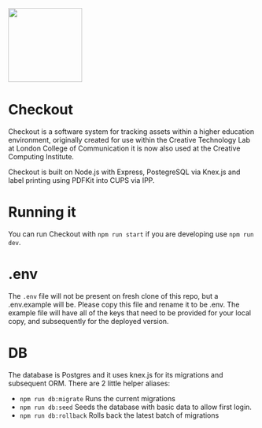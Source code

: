 <img src="https://github.com/creativetechnologylab/checkout/raw/master/_assets/icon.png" height="150px" />

# Checkout
Checkout is a software system for tracking assets within a higher education environment, originally created for use within the Creative Technology Lab at London College of Communication it is now also used at the Creative Computing Institute.

Checkout is built on Node.js with Express, PostegreSQL via Knex.js and label printing using PDFKit into CUPS via IPP.

# Running it
You can run Checkout with `npm run start` if you are developing use `npm run dev`.

# .env
The `.env` file will not be present on fresh clone of this repo, but a .env.example will be.
Please copy this file and rename it to be .env. The example file will have all of the keys that
need to be provided for your local copy, and subsequently for the deployed version.

# DB
The database is Postgres and it uses knex.js for its migrations and subsequent ORM. There are 2
little helper aliases:

- `npm run db:migrate` Runs the current migrations
- `npm run db:seed` Seeds the database with basic data to allow first login.
- `npm run db:rollback` Rolls back the latest batch of migrations

